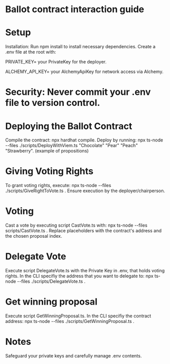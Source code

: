 # Ballot contract interaction guide

# Setup
Installation: Run npm install to install necessary dependencies.
Create a .env file at the root with:

PRIVATE_KEY= your PrivateKey for the deployer.

ALCHEMY_API_KEY= your AlchemyApiKey for network access via Alchemy.

# Security: Never commit your .env file to version control.

# Deploying the Ballot Contract
Compile the contract: npx hardhat compile.
Deploy by running: npx ts-node --files ./scripts/DeployWithViem.ts "Chocolate" "Pear" "Peach" "Strawberry". (example of propositions)

# Giving Voting Rights
To grant voting rights, execute: npx ts-node --files ./scripts/GiveRightToVote.ts <contractAddress> <voterAddress>.
Ensure execution by the deployer/chairperson.

# Voting
Cast a vote by executing script CastVote.ts with: npx ts-node --files scripts/CastVote.ts <contractAddress> <proposalIndex>.
Replace placeholders with the contract's address and the chosen proposal index.

# Delegate Vote
Execute script DelegateVote.ts with the Private Key in .env, that holds voting rights. In the CLI specifiy the address that you want to delegate to: npx ts-node --files ./scripts/DelegateVote.ts <contractAddress> <AddressOfTheWalletYouWantToDelegate>.

# Get winning proposal
Execute script GetWinningProposal.ts. In the CLI specifiy the contract address: npx ts-node --files ./scripts/GetWinningProposal.ts <contractAddress>.

# Notes
Safeguard your private keys and carefully manage .env contents.
